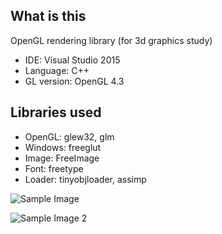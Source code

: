 
## What is this
OpenGL rendering library (for 3d graphics study)

* IDE: Visual Studio 2015
* Language: C++
* GL version: OpenGL 4.3

## Libraries used
* OpenGL:  glew32, glm
* Windows: freeglut
* Image:   FreeImage
* Font:    freetype
* Loader:  tinyobjloader, assimp

![Sample Image](https://cloud.githubusercontent.com/assets/11644393/15381530/30adbcc2-1dbb-11e6-9286-13c0f82e6f92.jpg)

![Sample Image 2](https://cloud.githubusercontent.com/assets/11644393/19237188/8d54a5c0-8f36-11e6-9051-8e2296744c82.png)